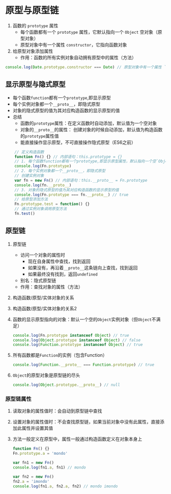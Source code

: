 # 原型与原型链

1. 函数的 `prototype` 属性
   * 每个函数都有一个 `prototype` 属性，它默认指向一个 `Object` 空对象（原型对象）
   * 原型对象中有一个属性 `constructor`，它指向函数对象
2. 给原型对象添加属性
   * 作用：函数的所有实例对象自动拥有原型中的属性（方法）

```js
console.log(Date.prototype.constructor === Date) // 原型对象中有一个属性 `constructor`，它指向函数对象
```

## 显示原型与隐式原型

* 每个函数`function`都有一个`prototype`,即显示原型
* 每个实例对象都一个`__proto__`，即隐式原型
* 对象的隐式原型的值为其对应构造函数的显示原型的值
* 总结
  * 函数的`prototype`属性：在定义函数时自动添加，默认值为一个空对象
  * 对象的`__proto__`的属性： 创建对象的时候自动添加，默认值为构造函数的`prototype`属性值
  * 能直接操作显示原型，不可直接操作隐式原型（ES6之前）

```js
    // 定义构造函数
	function Fn() {} // 内部语句：this.prototype = {}
    // 1. 每个函数function都有一个prototype,即显示原型属性，默认指向一个空`Object`对象
    console.log(Fn.prototype)
    // 2. 每个实例对象都一个__proto__，即隐式原型
	// 创建实例对象
    var fn = new Fn() // 内部语句：this.__proto__ = Fn.prototype
    console.log(fn.__proto__)
	// 3. 对象的隐式原型的值为其对应构造函数的显示原型的值
	console.log(Fn.prototype === fn.__proto__) // true
	// 给原型添加方法
	Fn.prototype.test = function() {}
	// 通过实例对象调用原型方法
	fn.test()
```

## 原型链

1. 原型链

   * 访问一个对象的属性时
     * 现在自身属性中查找，找到返回
     * 如果没有，再沿着`__proto__`这条链向上查找，找到返回
     * 如果最终没有找到，返回`undefined`
   * 别名：隐式原型链
   * 作用：查找对象的属性（方法）

2. 构造函数/原型/实体对象的关系

3. 构造函数/原型/实体对象的关系2

4. 函数的显示原型指向的对象：默认一个空的`Object`实例对象（但`Object`不满足）

   ```js
   console.log(Fn.prototype instanceof Object) // true
   console.log(Object.prototype instanceof Object) // false
   console.log(Function.prototype instanceof Object) // true
   ```

5. 所有函数都是`Function`的实例（包含Function）

   ```js
   console.log(Function.__proto__ === Function.prototype) // true
   ```

6. `Object`的原型对象是原型链的尽头

   ```js
   console.log(Object.prototype.__proto__) // null
   ```

   

### 原型链属性

1. 读取对象的属性值时：会自动到原型链中查找

2. 设置对象的属性值时：不会查找原型链，如果当前对象中没有此属性，直接添加此属性并设置其值

3. 方法一般定义在原型中，属性一般通过构造函数定义在对象本身上

   ```js
   function Fn() {}
   Fn.prototype.a = 'mondo'
   
   var fn1 = new Fn()
   console.log(fn1.a, fn1) // mondo
   
   var fn2 = new Fn()
   fn2.a = 'imondo'
   console.log(fn1.a, fn2.a, fn2) // mondo imondo
   ```

   